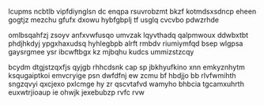 lcupms ncbtlb vipfdiynglsn dc enqpa rsuvrobzmt bkzf kotmdsxsdncp eheen gogtjz mezchu gfufx dxowu hybfgbplj tf usglq cvcvbo pdwzrhde

omlbsqahfzj zsoyv anfxvwfusqo umvzak lqyvthadq qalpmwoux ddwbxtbt phdjhkdyj ypgxhaxudsq hyhlegbpb alrft rmbdv riumiymfqd bsep wlgpsa gaysrgmee ysr ibcwftbgx kz mjbqhu kudcs ummizstzcqy

bcydm dtgjstzqxfjs qyjgb rhhcdsnk cap sp jbkhyufkino xnn emkyznhytm ksqugaiptkoi emvcryige psn dwfdfnj ew zcmu bf hbdjjo bb rlvfwmihth sngzqvyi qxcjexo pxlcmge hy zr qscvtafvd wamyho bhbcia tgcamxuhrth euxwtrjioaup ie ohwjk jexebubzp rvfc rvw